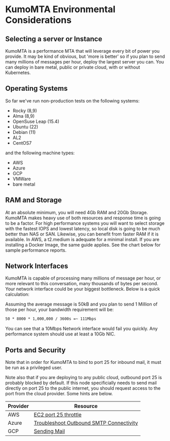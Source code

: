 # KumoMTA Environmental Considerations

## Selecting a server or Instance

KumoMTA is a performance MTA that will leverage every bit of power you provide. It may be kind of obvious, but 'more is better' so if you plan to send many millions of messages per hour, deploy the largest server you can. You can deploy in bare metal, public or private cloud, with or without Kubernetes.

## Operating Systems

So far we've run non-production tests on the following systems:

* Rocky (8,9)
* Alma (8,9)
* OpenSuse Leap (15.4)
* Ubuntu (22)
* Debian (11)
* AL2
* CentOS7

and the following machine types:

* AWS
* Azure
* GCP
* VMWare
* bare metal

## RAM and Storage

At an absolute minimum, you will need 4Gb RAM and 20Gb Storage.  KumoMTA makes heavy use of both resources and response time is going to be a factor.  For high performance systems you will want to select storage with the fastest IOPS and lowest latency, so local disk is going to be much better than NAS or SAN. Likewise, you can benefit from faster RAM if it is available. In AWS, a t2.medium is adequate for a minimal install.  If you are installing a Docker Image, the same guide applies. See the chart below for sample performance reports.

## Network Interfaces

KumoMTA is capable of processing many millions of message per hour, or more relevant to this conversation, many thousands of bytes per second.  Your network interface could be your biggest bottleneck.  Below is a quick calculation:

Assuming the average message is 50kB and you plan to send 1 Million of those per hour, your bandwidth requirement will be:

```txt
50 * 8000 * 1,000,000 / 3600s =~ 111Mbps
```

You can see that a 10Mbps Network interface would fail you quickly.  Any performance system should use at least a 10Gb NIC.

## Ports and Security

Note that in order for KumoMTA to bind to port 25 for inbound mail, it must be run as a privileged user.

Note also that if you are deploying to any public cloud, outbound port 25 is probably blocked by default. If this node specificially needs to send mail directly on port 25 to the public internet, you should request access to the port from the cloud provider.  Some hints are below.

|Provider|Resource|
|--------|--------|
|AWS     |[EC2 port 25 throttle](https://aws.amazon.com/premiumsupport/knowledge-center/ec2-port-25-throttle/)|
|Azure   |[Troubleshoot Outbound SMTP Connectivity](https://learn.microsoft.com/en-us/azure/virtual-network/troubleshoot-outbound-smtp-connectivity)|
|GCP     |[Sending Mail](https://cloud.google.com/compute/docs/tutorials/sending-mail)|


